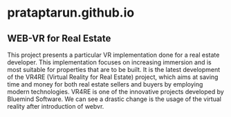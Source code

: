 # prataptarun.github.io
## WEB-VR for Real Estate
This project presents a particular VR implementation done for a real estate developer.
This implementation focuses on increasing immersion and is most suitable for properties that are to be built. It is the latest development of the VR4RE (Virtual Reality for Real Estate)
project, which aims at saving time and money for both real estate sellers and buyers by employing modern technologies. VR4RE is one of the innovative projects developed by
Bluemind Software. We can see a drastic change is the usage of the virtual reality after introduction of webvr.

